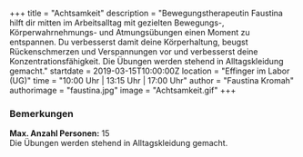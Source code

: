 +++
title = "Achtsamkeit"
description = "Bewegungstherapeutin Faustina hilft dir mitten im Arbeitsalltag mit gezielten Bewegungs-, Körperwahrnehmungs- und Atmungsübungen einen Moment zu entspannen. Du verbesserst damit deine Körperhaltung, beugst Rückenschmerzen und Verspannungen vor und verbesserst deine Konzentrationsfähigkeit. Die Übungen werden stehend in Alltagskleidung gemacht."
startdate = 2019-03-15T10:00:00Z
location = "Effinger im Labor (UG)"
time = "10:00 Uhr | 13:15 Uhr | 17:00 Uhr"
author = "Faustina Kromah"
authorimage = "faustina.jpg"
image = "Achtsamkeit.gif"
+++

### Bemerkungen
**Max. Anzahl Personen:** 15    
Die Übungen werden stehend in Alltagskleidung gemacht.
